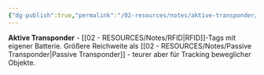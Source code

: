 ```yaml
---
{"dg-publish":true,"permalink":"/02-resources/notes/aktive-transponder/","tags":["rfid/typ","energie/batterie"],"noteIcon":"","updated":"2025-09-16T10:35:02.123+02:00"}
---
```



**Aktive Transponder** - [[02 - RESOURCES/Notes/RFID\|RFID]]-Tags mit eigener Batterie.
Größere Reichweite als [[02 - RESOURCES/Notes/Passive Transponder\|Passive Transponder]] - teurer aber für Tracking beweglicher Objekte.